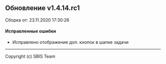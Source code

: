 ## Обновление v1.4.14.rc1

Сборка от: 23.11.2020 17:30:26

#### Исправленные ошибки

* Исправлено отображение доп. кнопок в шапке задачи

---

Copyright (c) SBIS Team